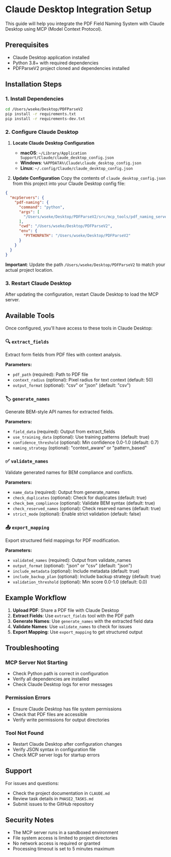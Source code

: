 # Claude Desktop Integration Setup

This guide will help you integrate the PDF Field Naming System with Claude Desktop using MCP (Model Context Protocol).

## Prerequisites

- Claude Desktop application installed
- Python 3.8+ with required dependencies
- PDFParseV2 project cloned and dependencies installed

## Installation Steps

### 1. Install Dependencies

```bash
cd /Users/wseke/Desktop/PDFParseV2
pip install -r requirements.txt
pip install -r requirements-dev.txt
```

### 2. Configure Claude Desktop

1. **Locate Claude Desktop Configuration**
   - **macOS**: `~/Library/Application Support/Claude/claude_desktop_config.json`
   - **Windows**: `%APPDATA%\Claude\claude_desktop_config.json`
   - **Linux**: `~/.config/Claude/claude_desktop_config.json`

2. **Update Configuration**
   Copy the contents of `claude_desktop_config.json` from this project into your Claude Desktop config file:

```json
{
  "mcpServers": {
    "pdf-naming": {
      "command": "python",
      "args": [
        "/Users/wseke/Desktop/PDFParseV2/src/mcp_tools/pdf_naming_server.py"
      ],
      "cwd": "/Users/wseke/Desktop/PDFParseV2",
      "env": {
        "PYTHONPATH": "/Users/wseke/Desktop/PDFParseV2"
      }
    }
  }
}
```

**Important**: Update the path `/Users/wseke/Desktop/PDFParseV2` to match your actual project location.

### 3. Restart Claude Desktop

After updating the configuration, restart Claude Desktop to load the MCP server.

## Available Tools

Once configured, you'll have access to these tools in Claude Desktop:

### 🔍 `extract_fields`
Extract form fields from PDF files with context analysis.

**Parameters:**
- `pdf_path` (required): Path to PDF file
- `context_radius` (optional): Pixel radius for text context (default: 50)
- `output_format` (optional): "csv" or "json" (default: "csv")

### 🏷️ `generate_names`
Generate BEM-style API names for extracted fields.

**Parameters:**
- `field_data` (required): Output from extract_fields
- `use_training_data` (optional): Use training patterns (default: true)
- `confidence_threshold` (optional): Min confidence 0.0-1.0 (default: 0.7)
- `naming_strategy` (optional): "context_aware" or "pattern_based"

### ✅ `validate_names`
Validate generated names for BEM compliance and conflicts.

**Parameters:**
- `name_data` (required): Output from generate_names
- `check_duplicates` (optional): Check for duplicates (default: true)
- `check_bem_compliance` (optional): Validate BEM syntax (default: true)
- `check_reserved_names` (optional): Check reserved names (default: true)
- `strict_mode` (optional): Enable strict validation (default: false)

### 📤 `export_mapping`
Export structured field mappings for PDF modification.

**Parameters:**
- `validated_names` (required): Output from validate_names
- `output_format` (optional): "json" or "csv" (default: "json")
- `include_metadata` (optional): Include metadata (default: true)
- `include_backup_plan` (optional): Include backup strategy (default: true)
- `validation_threshold` (optional): Min score 0.0-1.0 (default: 0.0)

## Example Workflow

1. **Upload PDF**: Share a PDF file with Claude Desktop
2. **Extract Fields**: Use `extract_fields` tool with the PDF path
3. **Generate Names**: Use `generate_names` with the extracted field data
4. **Validate Names**: Use `validate_names` to check for issues
5. **Export Mapping**: Use `export_mapping` to get structured output

## Troubleshooting

### MCP Server Not Starting
- Check Python path is correct in configuration
- Verify all dependencies are installed
- Check Claude Desktop logs for error messages

### Permission Errors
- Ensure Claude Desktop has file system permissions
- Check that PDF files are accessible
- Verify write permissions for output directories

### Tool Not Found
- Restart Claude Desktop after configuration changes
- Verify JSON syntax in configuration file
- Check MCP server logs for startup errors

## Support

For issues and questions:
- Check the project documentation in `CLAUDE.md`
- Review task details in `PHASE2_TASKS.md`
- Submit issues to the GitHub repository

## Security Notes

- The MCP server runs in a sandboxed environment
- File system access is limited to project directories
- No network access is required or granted
- Processing timeout is set to 5 minutes maximum